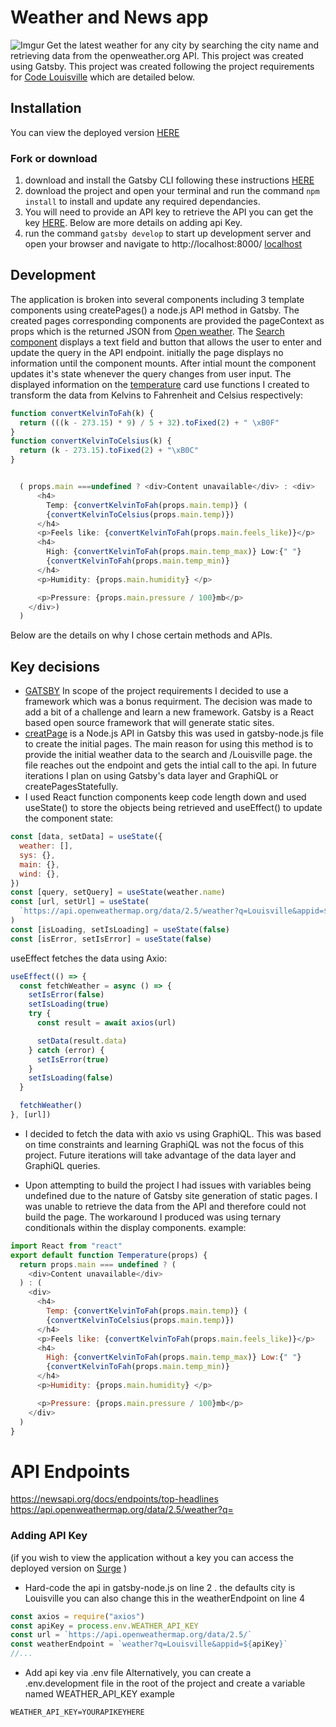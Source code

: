 # Weather and News app

![Imgur](https://i.imgur.com/pRfSECU.png)
Get the latest weather for any city by searching the city name and retrieving data from the openweather.org API. This project was created using Gatsby.
This project was created following the project requirements for [Code Louisville](https://codelouisville.org/) which are detailed below.

## Installation

You can view the deployed version [HERE](https://tiresome-box.surge.sh)

### Fork or download

1. download and install the Gatsby CLI following these instructions [HERE](https://www.gatsbyjs.com/tutorial/part-zero/)
2. download the project and open your terminal and run the command `npm install` to install and update any required dependancies.
3. You will need to provide an API key to retrieve the API you can get the key [HERE](https://openweathermap.org/guide). Below are more details on adding api Key.
4. run the command `gatsby develop` to start up development server and open your browser and navigate to http://localhost:8000/ [localhost](http://localhost:8000/)

## Development

The application is broken into several components including 3 template components using createPages() a node.js API method in Gatsby. The created pages corresponding components are provided the pageContext as props which is the returned JSON from [Open weather](https://openweathermap.org). The [Search component](https://github.com/amwebdev86/news-weather-app/blob/master/src/templates/search.js) displays a text field and button that allows the user to enter and update the query in the API endpoint. initially the page displays no information until the component mounts. After intial mount the component updates it's state whenever the query changes from user input. The displayed information on the [temperature](https://github.com/amwebdev86/news-weather-app/blob/dev/src/pages/components/temperature.js) card use functions I created to transform the data from Kelvins to Fahrenheit and Celsius respectively:

```js
function convertKelvinToFah(k) {
  return (((k - 273.15) * 9) / 5 + 32).toFixed(2) + " \xB0F"
}
function convertKelvinToCelsius(k) {
  return (k - 273.15).toFixed(2) + "\xB0C"
}


  ( props.main ===undefined ? <div>Content unavailable</div> : <div>
      <h4>
        Temp: {convertKelvinToFah(props.main.temp)} (
        {convertKelvinToCelsius(props.main.temp)})
      </h4>
      <p>Feels like: {convertKelvinToFah(props.main.feels_like)}</p>
      <h4>
        High: {convertKelvinToFah(props.main.temp_max)} Low:{" "}
        {convertKelvinToFah(props.main.temp_min)}
      </h4>
      <p>Humidity: {props.main.humidity} </p>

      <p>Pressure: {props.main.pressure / 100}mb</p>
    </div>)
  )
```

Below are the details on why I chose certain methods and APIs.

## Key decisions

- [GATSBY](https://www.gatsbyjs.com/) In scope of the project requirements I decided to use a framework which was a bonus requirment. The decision was made to add a bit of a challenge and learn a new framework. Gatsby is a React based open source framework that will generate static sites.
- [creatPage](https://www.gatsbyjs.com/docs/creating-and-modifying-pages/) is a Node.js API in Gatsby this was used in gatsby-node.js file to create the initial pages. The main reason for using this method is to provide the initial weather data to the search and /Louisville page. the file reaches out the endpoint and gets the intial call to the api. In future iterations I plan on using Gatsby's data layer and GraphiQL or createPagesStatefully.
- I used React function components keep code length down and used useState() to store the objects being retrieved and useEffect() to update the component state:

```js
const [data, setData] = useState({
  weather: [],
  sys: {},
  main: {},
  wind: {},
})
const [query, setQuery] = useState(weather.name)
const [url, setUrl] = useState(
  `https://api.openweathermap.org/data/2.5/weather?q=Louisville&appid=${apiKey}`
)
const [isLoading, setIsLoading] = useState(false)
const [isError, setIsError] = useState(false)
```

useEffect fetches the data using Axio:

```js
useEffect(() => {
  const fetchWeather = async () => {
    setIsError(false)
    setIsLoading(true)
    try {
      const result = await axios(url)

      setData(result.data)
    } catch (error) {
      setIsError(true)
    }
    setIsLoading(false)
  }

  fetchWeather()
}, [url])
```

- I decided to fetch the data with axio vs using GraphiQL. This was based on time constraints and learning GraphiQL was not the focus of this project. Future iterations will take advantage of the data layer and GraphiQL queries.

- Upon attempting to build the project I had issues with variables being undefined due to the nature of Gatsby site generation of static pages. I was unable to retrieve the data from the API and therefore could not build the page. The workaround I produced was using ternary conditionals within the display components.
  example:

```js
import React from "react"
export default function Temperature(props) {
  return props.main === undefined ? (
    <div>Content unavailable</div>
  ) : (
    <div>
      <h4>
        Temp: {convertKelvinToFah(props.main.temp)} (
        {convertKelvinToCelsius(props.main.temp)})
      </h4>
      <p>Feels like: {convertKelvinToFah(props.main.feels_like)}</p>
      <h4>
        High: {convertKelvinToFah(props.main.temp_max)} Low:{" "}
        {convertKelvinToFah(props.main.temp_min)}
      </h4>
      <p>Humidity: {props.main.humidity} </p>

      <p>Pressure: {props.main.pressure / 100}mb</p>
    </div>
  )
}
```

# API Endpoints

https://newsapi.org/docs/endpoints/top-headlines
https://api.openweathermap.org/data/2.5/weather?q=

### Adding API Key

(if you wish to view the application without a key you can access the deployed version on [Surge](tiresome-box.surge.sh) )

- Hard-code the api in gatsby-node.js on line 2 . the defaults city is Louisville you can also change this in the weatherEndpoint on line 4

```js
const axios = require("axios")
const apiKey = process.env.WEATHER_API_KEY
const url = `https://api.openweathermap.org/data/2.5/`
const weatherEndpoint = `weather?q=Louisville&appid=${apiKey}`
//...
```

- Add api key via .env file
  Alternatively, you can create a .env.development file in the root of the project and create a variable named WEATHER_API_KEY
  example

```
WEATHER_API_KEY=YOURAPIKEYHERE

```

